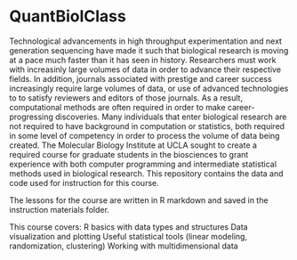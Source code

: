 # QuantBiolClass

Technological advancements in high throughput experimentation and next generation sequencing have made it such that biological research is moving at a pace much faster than it has seen in history. Researchers must work with increasinly large volumes of data in order to advance their respective fields. 
In addition, journals associated with prestige and career success increasingly require large volumes of data, or use of advanced technologies to to satisfy reviewers and editors of those journals. As a result, computational methods are often required in order to make career-progressing discoveries. 
Many individuals that enter biological research are not required to have background in computation or statistics, both required in some level of competency in order to process the volume of data being created. The Molecular Biology Institute at UCLA sought to create a required course for graduate students in the biosciences to grant experience with both computer programming and intermediate statistical methods used in biological research. This repository contains the data and code used for instruction for this course.

The lessons for the course are written in R markdown and saved in the instruction materials folder. 

This course covers:
R basics with data types and structures
Data visualization and plotting
Useful statistical tools (linear modeling, randomization, clustering)
Working with multidimensional data
